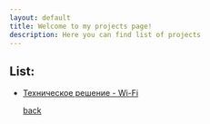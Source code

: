 ```yaml
---
layout: default
title: Welcome to my projects page!
description: Here you can find list of projects
---
```

## List:

* [Техническое решение - Wi-Fi](https://drive.google.com/file/d/11LRbAZjNweg41XpWzFcBZFOsHjzq1MX8/view?usp=sharing) 





   [back](./)                                                
